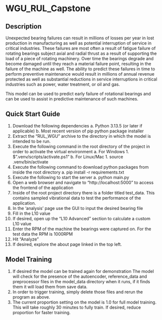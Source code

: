 # WGU_RUL_Capstone
## Description
Unexpected bearing failures can result in millions of losses per year in lost production in manufacturing as well as potential interruption of service in critical industries. These failures are most often a result of fatigue failure of rotating bearings subject axial and radial thrust as a result of supporting the load of a piece of rotating machinery. Over time the bearings degrade and become damaged until they reach a material failure point, resulting in the failure of the machine as well. The ability to predict these failures in time to perform preventive maintenance would result in millions of annual revenue protected as well as substantial reductions in service interruptions in critical industries such as power, water treatment, or oil and gas.

This model can be used to predict early failure of rotational bearings and can be used to assist in predictive maintenance of such machines.

## Quick Start Guide

1. Download the following dependencies
    a. Python 3.13.5 (or later if applicable)
    b. Most recent version of pip python package installer
2. Extract the “RUL_WGU” archive to the directory in which the model is intended to be run.
3. Execute the following command in the root directory of the project in order to activate the virtual environment
    a. For Windows
        1. $”.venv/scripts/activate.ps1”
    b. For Linux/Mac
        1. source .venv/bin/activate
4. Execute the following command to download python packages from inside the root directory
    a. pip install -r requirements.txt
5. Execute the following to start the server
    a. python main.py
6. Open a web browser and navigate to “http://localhost:5000” to access the frontend of the application
7. Inside of the root project directory there is a folder titled test_data. This contains sampled vibrational data to test the performance of the application.
8. In the ‘analysis’ page use the GUI to input the desired bearing file
9. Fill in the L10 value
10. If desired, open up the “L10 Advanced” section to calculate a custom L10 value
11. Enter the RPM of the machine the bearings were captured on. For the test data the RPM is 1000RPM
12. Hit “Analyze”
13. If desired, explore the about page linked in the top left.

## Model Training
1. If desired the model can be trained again for demonstration
The model will check for the presence of the autoencoder, reference_data and preprocessor files in the model_data directory when it runs, if it finds them it will load them from save data. 
2. In order to trigger training, simply delete those files and rerun the program as above. 
3. The current proportion setting on the model is 1.0 for full model training. This will take roughly 30 minutes to fully train. If desired, reduce proportion for faster training.
